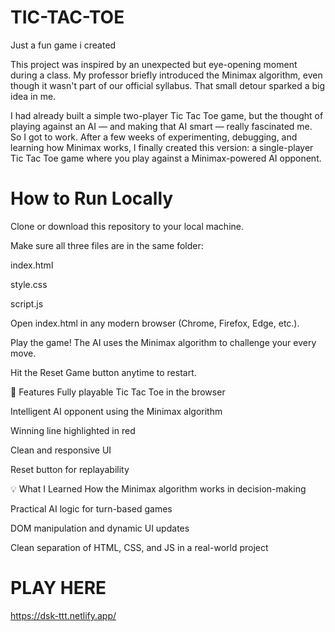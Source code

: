# TIC-TAC-TOE
Just a fun game i created

This project was inspired by an unexpected but eye-opening moment during a class. My professor briefly introduced the Minimax algorithm, even though it wasn't part of our official syllabus. That small detour sparked a big idea in me.

I had already built a simple two-player Tic Tac Toe game, but the thought of playing against an AI — and making that AI smart — really fascinated me. So I got to work. After a few weeks of experimenting, debugging, and learning how Minimax works, I finally created this version: a single-player Tic Tac Toe game where you play against a Minimax-powered AI opponent.

# How to Run Locally
Clone or download this repository to your local machine.

Make sure all three files are in the same folder:

index.html

style.css

script.js

Open index.html in any modern browser (Chrome, Firefox, Edge, etc.).

Play the game! The AI uses the Minimax algorithm to challenge your every move.

Hit the Reset Game button anytime to restart.

📌 Features
Fully playable Tic Tac Toe in the browser

Intelligent AI opponent using the Minimax algorithm

Winning line highlighted in red

Clean and responsive UI

Reset button for replayability

💡 What I Learned
How the Minimax algorithm works in decision-making

Practical AI logic for turn-based games

DOM manipulation and dynamic UI updates

Clean separation of HTML, CSS, and JS in a real-world project

# PLAY HERE
https://dsk-ttt.netlify.app/
